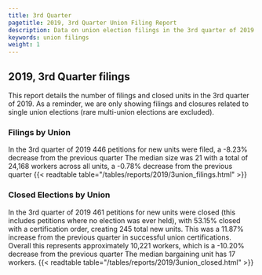 ```yaml
---
title: 3rd Quarter
pagetitle: 2019, 3rd Quarter Union Filing Report
description: Data on union election filings in the 3rd quarter of 2019
keywords: union filings
weight: 1
---
```


## 2019, 3rd Quarter filings

This report details the number of filings and closed units in the 3rd quarter of 2019. As a reminder, we are only showing filings and closures related to single union elections (rare multi-union elections are excluded).

### Filings by Union
In the 3rd quarter of 2019 446 petitions for new units were filed, a -8.23% decrease from the previous quarter The median size was 21 with a total of 24,168 workers across all units, a -0.78% decrease from the previous quarter
{{< readtable table="/tables/reports/2019/3union_filings.html" >}}

### Closed Elections by Union
In the 3rd quarter of 2019 461 petitions for new units were closed (this includes petitions where no election was ever held), with 53.15% closed with a certification order, creating 245 total new units. This was a 11.87% increase from the previous quarter in successful union certifications. Overall this represents approximately 10,221 workers, which is a -10.20% decrease from the previous quarter The median bargaining unit has 17 workers.
{{< readtable table="/tables/reports/2019/3union_closed.html" >}}
